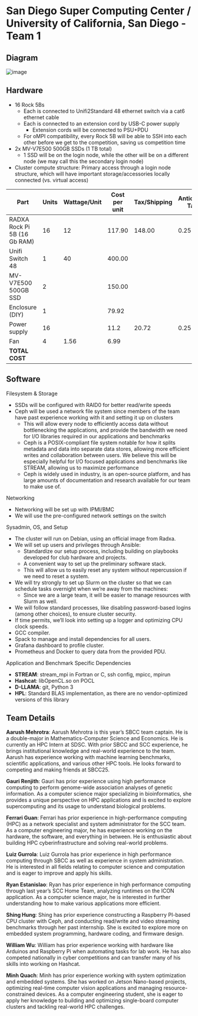 # San Diego Super Computing Center / University of California, San Diego - Team 1

## Diagram

![image](./images/ucsd1.png)

## Hardware

- 16 Rock 5Bs
    - Each is connected to Unifi2Standard 48 ethernet switch via a cat6 ethernet cable
    - Each is connected to an extension cord by USB-C power supply
        - Extension cords will be connected to PSU+PDU
    - For oMPI compatibility, every Rock 5B will be able to SSH into each other before we get to the competition, saving us competition time
- 2x MV-V7E500 500GB SSDs (1 TB total)
    - 1 SSD will be on the login node, while the other will be on a different node (we may call this the secondary login node)
- Cluster compute structure: Primary access through a login node structure, which will have important storage/accessories locally connected (vs. virtual access)

| Part                  | Units | Wattage/Unit | Cost per unit | Tax/Shipping | Anticipated Tariff | Total Price |
|-----------------------|-------|--------------|---------------|--------------|--------------------|-------------|
| RADXA Rock Pi 5B (16 Gb RAM) | 16    | 12           | 117.90        | 148.00       | 0.25               | $2,506.00   |
| Unifi Switch 48       | 1     | 40           | 400.00        |              |                    | $400.00     |
| MV-V7E500 500GB SSD   | 2     |              | 150.00        |              |                    | $300.00     |
| Enclosure (DIY)       | 1     |              |  79.92        |              |                    | $79.92      |
| Power supply          | 16    |          |  11.2        |  20.72            | 0.25               | $244.72     |
| Fan                   | 4     | 1.56         | 6.99          |              |                    | $27.96      |
| **TOTAL COST**        |       |              |               |              |                    | **$3,558.60**|



## Software

Filesystem & Storage
- SSDs will be configured with RAID0 for better read/write speeds
- Ceph will be used a network file system since members of the team have past experience working with it and setting it up on clusters
    - This will allow every node to efficiently access data without bottlenecking the applications, and provide the bandwidth we need for I/O libraries required in our applications and benchmarks
    - Ceph is a POSIX-compliant file system notable for how it splits metadata and
    data into separate data stores, allowing more efficient writes and collaboration
    between users. We believe this will be especially helpful for I/O focused
    applications and benchmarks like STREAM, allowing us to maximize performance
    - Ceph is widely used in industry, is an open-source platform, and has large
    amounts of documentation and research available for our team to make use of.

Networking
- Networking will be set up with IPMI/BMC
- We will use the pre-configured network settings on the switch

Sysadmin, OS, and Setup
- The cluster will run on Debian, using an official image from Radxa.
- We will set up users and privileges through Ansible:
    - Standardize our setup process, including building on playbooks developed for club hardware and projects.
    - A convenient way to set up the preliminary software stack.
    - This will allow us to easily reset any system without repercussion if we need to reset a system.
- We will try strongly to set up Slurm on the cluster so that we can schedule tasks overnight when we’re away from the machines:
    - Since we are a large team, it will be easier to manage resources with Slurm as well.
- We will follow standard processes, like disabling password-based logins (among other choices), to ensure cluster security.
- If time permits, we’ll look into setting up a logger and optimizing CPU clock speeds.
- GCC compiler.
- Spack to manage and install dependencies for all users.
- Grafana dashboard to profile cluster.
- Prometheus and Docker to query data from the provided PDU.

Application and Benchmark Specific Dependencies
- **STREAM**: stream_mpi in Fortran or C, ssh config, mpicc, mpirun
- **Hashcat**: libOpenCL.so on POCL
- **D-LLAMA**: git, Python 3
- **HPL**: Standard BLAS implementation, as there are no vendor-optimized versions of this library


## Team Details

**Aarush Mehrotra**: Aarush Mehrotra is this year’s SBCC team captain. He is a double-major in
Mathematics-Computer Science and Economics. He is currently an HPC Intern at SDSC. With
prior SBCC and SCC experience, he brings institutional knowledge and real-world experience to
the team. Aarush has experience working with machine learning benchmarks, scientific
applications, and various other HPC tools. He looks forward to competing and making friends at
SBCC25.

**Gauri Renjith**: Gauri has prior experience using high performance computing to perform
genome-wide association analyses of genetic information. As a computer science major
specializing in bioinformatics, she provides a unique perspective on HPC applications and is
excited to explore supercomputing and its usage to understand biological problems.

**Ferrari Guan**: Ferrari has prior experience in high-performance computing (HPC) as a network
specialist and system administrator for the SCC team. As a computer engineering major, he has
experience working on the hardware, the software, and everything in between. He is enthusiastic
about building HPC cyberinfrastructure and solving real-world problems.

**Luiz Gurrola**: Luiz Gurrola has prior experience in high performance computing through SBCC
as well as experience in system administration. He is interested in all fields relating to computer
science and computation and is eager to improve and apply his skills.


**Ryan Estanislao**: Ryan has prior experience in high performance computing through last year’s
SCC Home Team, analyzing runtimes on the ICON application. As a computer science major, he
is interested in further understanding how to make various applications more efficient.

**Shing Hung**: Shing has prior experience constructing a Raspberry PI-based CPU cluster with
Ceph, and conducting read/write and video streaming benchmarks through her past internship.
She is excited to explore more on embedded system programming, hardware coding, and
firmware design.

**William Wu**: William has prior experience working with hardware like Arduinos and Raspberry
Pi when automating tasks for lab work. He has also competed nationally in cyber competitions
and can transfer many of his skills into working on Hashcat.

**Minh Quach**: Minh has prior experience working with system optimization and embedded
systems. She has worked on Jetson Nano-based projects, optimizing real-time computer vision
applications and managing resource-constrained devices. As a computer engineering student, she
is eager to apply her knowledge to building and optimizing single-board computer clusters and
tackling real-world HPC challenges.
